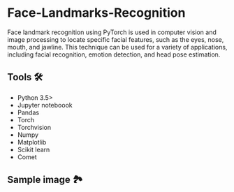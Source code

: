 # Face-Landmarks-Recognition
Face landmark recognition using PyTorch is used in computer vision and image processing to locate specific facial features, such as the eyes, nose, mouth, and jawline. This technique can be used for a variety of applications, including facial recognition, emotion detection, and head pose estimation.

## Tools 🛠 
- Python 3.5>
- Jupyter noteboook
- Pandas
- Torch
- Torchvision
- Numpy 
- Matplotlib
- Scikit learn 
- Comet

## Sample image 🏞
